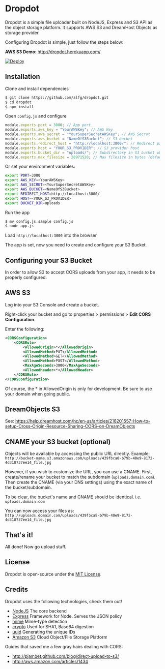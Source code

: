 # Dropdot #

Dropdot is a simple file uploader built on NodeJS, Express and S3 API as the object storage platform.
It supports AWS S3 and DreamHost Objects as storage provider.

Configuring Dropdot is simple, just follow the steps below:

**AWS S3 Demo**: http://dropdot.herokuapp.com/

[![Deploy](https://www.herokucdn.com/deploy/button.svg)](https://heroku.com/deploy)

## Installation
Clone and install dependencies

```bash
$ git clone https://github.com/alfg/dropdot.git
$ cd dropdot
$ npm install
```

Open `config.js` and configure

```javascript
module.exports.port = 3000; // App port
module.exports.aws_key = "YourAWSKey"; // AWS Key
module.exports.aws_secret = "YourSuperSecretAWSKey"; // AWS Secret
module.exports.aws_bucket = "NameOfS3Bucket"; // S3 bucket
module.exports.redirect_host = "http://localhost:3000/"; // Redirect page after successful upload
module.exports.host = "YOUR_S3_PROVIDER"; // S3 provider host
module.exports.bucket_dir = "uploads/"; // Subdirectory in S3 bucket where uploads will go
module.exports.max_filesize = 20971520; // Max filesize in bytes (default 20MB)
```

Or set your environment variables:
```bash
export PORT=3000
export AWS_KEY=<YourAWSKey>
export AWS_SECRET=<YourSuperSecretAWSKey>
export AWS_BUCKET=<NameOfS3Bucket>
export REDIRECT_HOST=http://localhost:3000/
export HOST=<YOUR_S3_PROVIDER>
export BUCKET_DIR=uploads
```

Run the app
```bash
$ mv config.js.sample config.js
$ node app.js
```

Load `http://localhost:3000` into the browser

The app is set, now you need to create and configure your S3 Bucket.

## Configuring your S3 Bucket
In order to allow S3 to accept CORS uploads from your app, it needs to be properly configured.

## AWS S3
Log into your S3 Console and create a bucket.

Right-click your bucket and go to properties > permissions > **Edit CORS Configuration**.

Enter the following:

```xml
<CORSConfiguration>
    <CORSRule>
        <AllowedOrigin>*</AllowedOrigin>
        <AllowedMethod>PUT</AllowedMethod>
        <AllowedMethod>GET</AllowedMethod>
        <AllowedMethod>POST</AllowedMethod>
        <MaxAgeSeconds>3000</MaxAgeSeconds>
        <AllowedHeader>*</AllowedHeader>
    </CORSRule>
</CORSConfiguration>
```
Of course, the * in AllowedOrigin is only for development. Be sure to use your domain when going public.

## DreamObjects S3
See: https://help.dreamhost.com/hc/en-us/articles/216201557-How-to-setup-Cross-Origin-Resource-Sharing-CORS-on-DreamObjects


## CNAME your S3 bucket (optional)

Objects will be available by accessing the public URL directly. Example:
`http://bucket-name.s3.amazonaws.com/uploads/439fbca8-b79b-40e9-8172-4d318737ee14_file.jpg`

However, if you wish to customize the URL, you can use a CNAME. First, create/rename your bucket to match the
subdomain (`uploads.domain.com`). Then create the CNAME (via your DNS settings) using the exact name of the 
bucket/subdomain.

To be clear, the bucket's name and CNAME should be identical. i.e. `uploads.domain.com`

You can now access your files as:
`http://uploads.domain.com/uploads/439fbca8-b79b-40e9-8172-4d318737ee14_file.jpg`

## That's it!
All done! Now go upload stuff.

## License
Dropdot is open-source under the [MIT License][1].

## Credits
Dropdot uses the following technologies, check them out!
* [NodeJS][2] The core backend
* [Express][3] Framework for Node. Serves the JSON policy
* [mime][4] Mime-type detection
* [crypto][5] Used for SHA1, Base64 digestion
* [uuid][6] Generating the unique IDs
* [Amazon S3][8] Cloud Object/File Storage Platform

Guides that saved me a few gray hairs dealing with CORS:

* http://pjambet.github.com/blog/direct-upload-to-s3/
* http://aws.amazon.com/articles/1434

[1]: http://opensource.org/licenses/MIT
[2]: http://nodejs.org
[3]: http://expressjs.com/
[4]: https://github.com/broofa/node-mime
[5]: http://nodejs.org/api/crypto.html
[6]: https://github.com/broofa/node-uuid
[7]: http://foundation.zurb.com
[8]: http://aws.amazon.com/s3/
